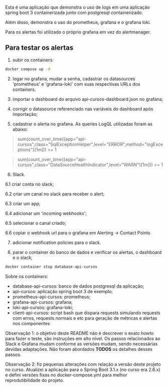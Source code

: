 Esta é uma aplicação que demonstra o uso de logs em uma aplicação spring boot 3 containerizada junto com postgresql containerizado.

Além disso, demonstra o uso do prometheus, grafana e o grafana loki.

Para os alertas foi utilizado o próprio grafana em vez do alertmanager.

## Para testar os alertas

1. subir os containers:

```bash
docker compose up -d
```

2. logar no grafana, mudar a senha, cadastrar os datasources 'prometheus' e 'grafana-loki' com suas respectivas URLs dos containers.

3. importar o dashboard do arquivo api-cursos-dashboard.json no grafana;

4. corrigir o datasource referenciado nas variáveis do dashboard após importação;

5. cadastrar o alerta no grafana. As queries LogQL utilizadas foram as abaixo:

> sum(count_over_time({app="api-cursos",class="SqlExceptionHelper",level="ERROR",method="logExceptions"}[1m])) >= 1

> sum(count_over_time({app="api-cursos",class="DataSourceHealthIndicator",level="WARN"}[1m])) >= 1

6. Slack.

6.1 criar conta no slack;

6.2 criar um canal no slack para receber o alert;

6.3 criar um app;

6.4 adicionar um 'incoming webhooks';

6.5 selecionar o canal criado;

6.6 copiar o webhook url para o grafana em Alerting -> Contact Points

7. adicionar notification policies para o slack.

8. parar o container do banco de dados e verificar os alertas, o dashboard e o slack;

```bash
docker container stop database-api-cursos
```

Sobre os containers:
- database-api-cursos: banco de dados postgresql da aplicação;
- api-cursos: aplicação spring boot 3 de exemplo;
- prometheus-api-cursos: prometheus;
- grafana-api-cursos: grafana;
- loki-api-cursos: grafana-loki;
- client-api-cursos: script bash que dispara requests simulando requests com erros, requests normais e etc para geração de métricas e alertas nos componentes

Observação 1: o objetivo deste README não é descrever o exato *howto* para fazer o teste, são instruções em alto nível. 
Os passos relacionados ao Slack e Grafana mudam conforme as versões mudam, sendo necessárias devidas adaptações. 
Não foram abordados **TODOS** os detalhes desses passos.

Observação 2: fiz pequenas alterações com relação a versão deste projeto no curso.
Atualizei a aplicação para o Spring Boot 3.1.x (no curso era 2.6.x) e defini versões fixas no docker-compose.yml para melhor reprodutibilidade do projeto.

